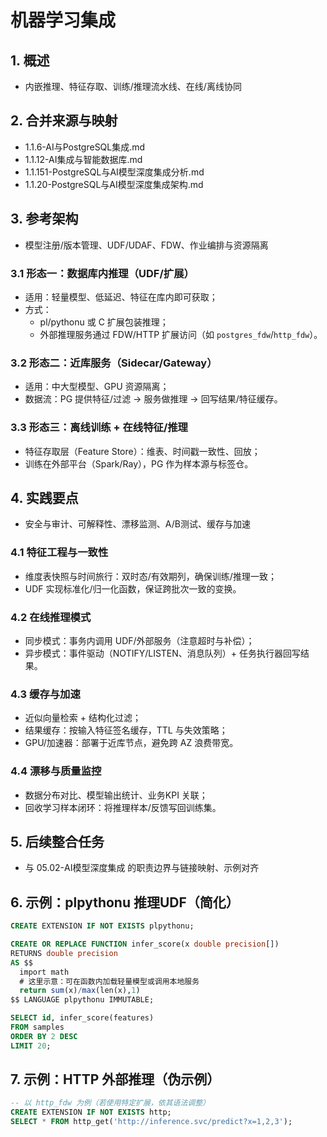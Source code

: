 # 机器学习集成

## 1. 概述

- 内嵌推理、特征存取、训练/推理流水线、在线/离线协同

## 2. 合并来源与映射

- 1.1.6-AI与PostgreSQL集成.md
- 1.1.12-AI集成与智能数据库.md
- 1.1.151-PostgreSQL与AI模型深度集成分析.md
- 1.1.20-PostgreSQL与AI模型深度集成架构.md

## 3. 参考架构

- 模型注册/版本管理、UDF/UDAF、FDW、作业编排与资源隔离

### 3.1 形态一：数据库内推理（UDF/扩展）

- 适用：轻量模型、低延迟、特征在库内即可获取；
- 方式：
  - pl/pythonu 或 C 扩展包装推理；
  - 外部推理服务通过 FDW/HTTP 扩展访问（如 `postgres_fdw`/`http_fdw`）。

### 3.2 形态二：近库服务（Sidecar/Gateway）

- 适用：中大型模型、GPU 资源隔离；
- 数据流：PG 提供特征/过滤 → 服务做推理 → 回写结果/特征缓存。

### 3.3 形态三：离线训练 + 在线特征/推理

- 特征存取层（Feature Store）：维表、时间戳一致性、回放；
- 训练在外部平台（Spark/Ray），PG 作为样本源与标签仓。

## 4. 实践要点

- 安全与审计、可解释性、漂移监测、A/B测试、缓存与加速

### 4.1 特征工程与一致性

- 维度表快照与时间旅行：双时态/有效期列，确保训练/推理一致；
- UDF 实现标准化/归一化函数，保证跨批次一致的变换。

### 4.2 在线推理模式

- 同步模式：事务内调用 UDF/外部服务（注意超时与补偿）；
- 异步模式：事件驱动（NOTIFY/LISTEN、消息队列）+ 任务执行器回写结果。

### 4.3 缓存与加速

- 近似向量检索 + 结构化过滤；
- 结果缓存：按输入特征签名缓存，TTL 与失效策略；
- GPU/加速器：部署于近库节点，避免跨 AZ 浪费带宽。

### 4.4 漂移与质量监控

- 数据分布对比、模型输出统计、业务KPI 关联；
- 回收学习样本闭环：将推理样本/反馈写回训练集。

## 5. 后续整合任务

- 与 05.02-AI模型深度集成 的职责边界与链接映射、示例对齐

## 6. 示例：plpythonu 推理UDF（简化）

```sql
CREATE EXTENSION IF NOT EXISTS plpythonu;

CREATE OR REPLACE FUNCTION infer_score(x double precision[])
RETURNS double precision
AS $$
  import math
  # 这里示意：可在函数内加载轻量模型或调用本地服务
  return sum(x)/max(len(x),1)
$$ LANGUAGE plpythonu IMMUTABLE;

SELECT id, infer_score(features)
FROM samples
ORDER BY 2 DESC
LIMIT 20;
```

## 7. 示例：HTTP 外部推理（伪示例）

```sql
-- 以 http_fdw 为例（若使用特定扩展，依其语法调整）
CREATE EXTENSION IF NOT EXISTS http;
SELECT * FROM http_get('http://inference.svc/predict?x=1,2,3');
```
